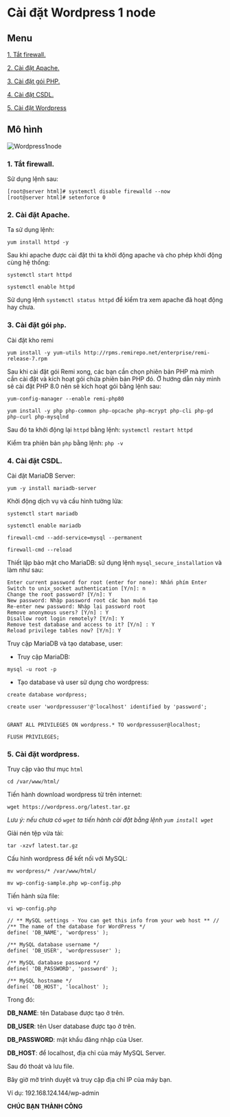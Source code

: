 # Cài đặt Wordpress 1 node
## Menu
[1. Tắt firewall.](#TatFirewall)

[2. Cài đặt Apache.](#CaiDatApache)

[3. Cài đặt gói PHP.](#CaiDatPHP)

[4. Cài đặt CSDL.](#CaiDatCSDL)

[5. Cài đặt Wordpress](#CaiDatWordpress)

## Mô hình

![Wordpress1node](https://user-images.githubusercontent.com/84270045/155252881-22cb5ba5-6006-4abf-960f-f2a35fa3314c.png)




<a name="TatFirewall"></a>
### 1. Tắt firewall.
Sử dụng lệnh sau:
```
[root@server html]# systemctl disable firewalld --now
[root@server html]# setenforce 0
```

<a name="CaiDatApache"></a>
### 2. Cài đặt Apache.
Ta sử dụng lệnh:
```
yum install httpd -y
```

Sau khi apache được cài đặt thì ta khởi động apache và cho phép khởi động cùng hệ thống:
```
systemctl start httpd
```

```
systemctl enable httpd
```

Sử dụng lệnh `systemctl status httpd` để kiểm tra xem apache đã hoạt động hay chưa.

<a name="CaiDatPHP"></a>
### 3. Cài đặt gói `php`.
Cài đặt kho remi
```
yum install -y yum-utils http://rpms.remirepo.net/enterprise/remi-release-7.rpm
```

Sau khi cài đặt gói Remi xong, các bạn cần chọn phiên bản PHP mà mình cần cài đặt và kích hoạt gói chứa phiên bản PHP đó. Ở hướng dẫn này mình sẽ cài đặt PHP 8.0 nên sẽ kích hoạt gói bằng lệnh sau:
```
yum-config-manager --enable remi-php80

yum install -y php php-common php-opcache php-mcrypt php-cli php-gd php-curl php-mysqlnd
```
Sau đó ta khởi động lại `httpd` bằng lệnh: `systemctl restart httpd`
 
Kiểm tra phiên bản `php` bằng lệnh: `php -v`

<a name="CaiDatCSDL"></a>
### 4. Cài đặt CSDL.
Cài đặt MariaDB Server:
```
yum -y install mariadb-server
```

Khởi động dịch vụ và cấu hình tường lửa:
```
systemctl start mariadb
```

```
systemctl enable mariadb
```

```
firewall-cmd --add-service=mysql --permanent
```

```
firewall-cmd --reload
```
Thiết lập bảo mật cho MariaDB: sử dụng lệnh `mysql_secure_installation` và làm như sau:
```
Enter current password for root (enter for none): Nhấn phím Enter
Switch to unix_socket authentication [Y/n]: n
Change the root password? [Y/n]: Y
New password: Nhập password root các bạn muốn tạo
Re-enter new password: Nhập lại password root
Remove anonymous users? [Y/n] : Y
Disallow root login remotely? [Y/n]: Y
Remove test database and access to it? [Y/n] : Y
Reload privilege tables now? [Y/n]: Y
```

Truy cập MariaDB và tạo database, user:
- Truy cập MariaDB: 
```
mysql -u root -p
```

- Tạo database và user sử dụng cho wordpress:
```
create database wordpress;

create user 'wordpressuser'@'localhost' identified by 'password';


GRANT ALL PRIVILEGES ON wordpress.* TO wordpressuser@localhost;

FLUSH PRIVILEGES;
```

<a name="CaiDatWordpress"></a>
### 5. Cài đặt wordpress.
Truy cập vào thư mục `html`
```
cd /var/www/html/
```
  
Tiến hành download wordpress từ trên internet:
```
wget https://wordpress.org/latest.tar.gz
```

*Lưu ý: nếu chưa có `wget` ta tiến hành cài đặt bằng lệnh `yum install wget`*

Giải nén tệp vừa tải:
```
tar -xzvf latest.tar.gz
```

Cấu hình wordpress để kết nối với MySQL:
```
mv wordpress/* /var/www/html/
```

```
mv wp-config-sample.php wp-config.php
```

Tiến hành sửa file: 
```
vi wp-config.php
```

```
// ** MySQL settings - You can get this info from your web host ** //
/** The name of the database for WordPress */
define( 'DB_NAME', 'wordpress' );

/** MySQL database username */
define( 'DB_USER', 'wordpressuser' );

/** MySQL database password */
define( 'DB_PASSWORD', 'password' );

/** MySQL hostname */
define( 'DB_HOST', 'localhost' );
```
Trong đó:

**DB_NAME**: tên Database được tạo ở trên.

**DB_USER**: tên User database được tạo ở trên.

**DB_PASSWORD**: mật khẩu đăng nhập của User.

**DB_HOST**: để localhost, địa chỉ của máy MySQL Server.

Sau đó thoát và lưu file.

Bây giờ mở trình duyệt và truy cập địa chỉ IP của máy bạn.

Ví dụ: 192.168.124.144/wp-admin

**CHÚC BẠN THÀNH CÔNG**
